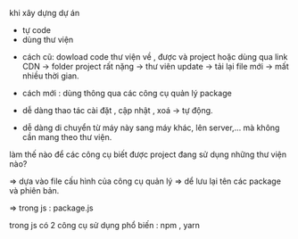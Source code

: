 khi xây dựng dự án

- tự code
- dùng thư viện

* cách cũ: dowload code thư viện về , được và project hoặc dùng qua link CDN -> folder project rất nặng -> thư viên update -> tải lại file mới -> mất nhiều thời gian.

- cách mới : dùng thông qua các công cụ quản lý package

- dễ dàng thao tác cài đặt , cập nhật , xoá -> tự động.
- dễ dàng di chuyển từ máy này sang máy khác, lên server,... mà không cần mang theo thư viện.

làm thế nào để các công cụ biết được project đang sử dụng những thư viện nào?

=> dựa vào file cấu hình của công cụ quản lý => dể lưu lại tên các package và phiên bản.

=> trong js : package.js

trong js có 2 công cụ sử dụng phổ biến : npm , yarn
